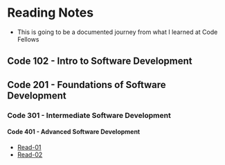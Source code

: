# Reading Notes

- This is going to be a documented journey from what I learned at Code Fellows

## Code 102 - Intro to Software Development

## Code 201 - Foundations of Software Development

### Code 301 - Intermediate Software Development

#### Code 401 - Advanced Software Development

- [Read-01](python/401-READ-CLASS-01.md)
- [Read-02](python/401-READ-CLASS-02.md)

